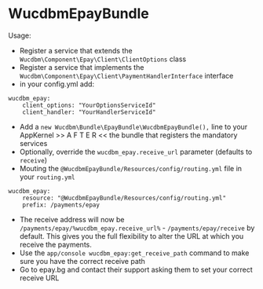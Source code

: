 # WucdbmEpayBundle

Usage: 
- Register a service that extends the `Wucdbm\Component\Epay\Client\ClientOptions` class
- Register a service that implements the `Wucdbm\Component\Epay\Client\PaymentHandlerInterface` interface
- in your config.yml add:
```
wucdbm_epay:
    client_options: "YourOptionsServiceId"
    client_handler: "YourHandlerServiceId"
```
- Add a `new Wucdbm\Bundle\EpayBundle\WucdbmEpayBundle(),` line to your AppKernel >> A F T E R << the bundle that registers the mandatory services
- Optionally, override the `wucdbm_epay.receive_url` parameter (defaults to `receive`)
- Mouting the `@WucdbmEpayBundle/Resources/config/routing.yml` file in your `routing.yml`
```
wucdbm_epay:
    resource: "@WucdbmEpayBundle/Resources/config/routing.yml"
    prefix: /payments/epay
```
- The receive address will now be `/payments/epay/%wucdbm_epay.receive_url%` - `/payments/epay/receive` by default. This gives you the full flexibility to alter the URL at which you receive the payments.
- Use the `app/console wucdbm_epay:get_receive_path` command to make sure you have the correct receive path
- Go to epay.bg and contact their support asking them to set your correct receive URL